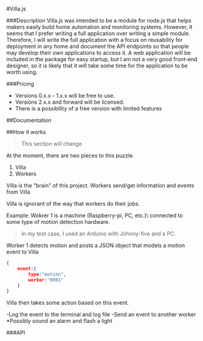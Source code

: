 #Villa.js

###Description
Villa.js was intended to be a module for node.js that helps makers easily build home automation and monitoring systems.
However, it seems that I prefer writing a full application over writing a simple module. Therefore, I will write the full application with a focus on 
reusability for deployment in any home and document the API endpoints so that people may develop their own applications to access it. A web
application will be included in the package for easy startup, but I am not a very good front-end designer, so it is likely that it will take some time
for the application to be worth using.

###Pricing
* Versions 0.x.x - 1.x.x will be free to use.
* Versions 2.x.x and forward will be licensed.
* There is a possibility of a free version with limited features

##Documentation

##How it works
>This section will change

At the moment, there are two pieces to this puzzle.
1. Villa
2. Workers

Villa is the "brain" of this project.
Workers send/get information and events from Villa

Villa is ignorant of the way that workers do their jobs.

Example:
Wokrer 1 is a machine \(Raspberry-pi, PC, etc.)\ connected to some type of motion detection hardware.
>In my test case, I used an Arduino with Johnny-five and a PC.

Worker 1 detects motion and posts a JSON object that models a motion event to Villa
```json
{
    event:{
        type:"motion",
        worker:"0001"
    }
}
```
Villa then takes some action based on this event.
    
-Log the event to the terminal and log file
-Send an event to another worker
    *Possibly sound an alarm and flash a light

###API
